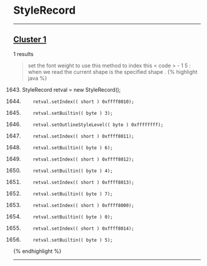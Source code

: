 # StyleRecord

***

## [Cluster 1](./1)
1 results
> set the font weight to use this method to index this < code > - 1 5 : when we read the current shape is the specified shape . 
{% highlight java %}
1643. StyleRecord retval = new StyleRecord();
1648.         retval.setIndex(( short ) 0xffff8010);
1649.         retval.setBuiltin(( byte ) 3);
1650.         retval.setOutlineStyleLevel(( byte ) 0xffffffff);
1654.         retval.setIndex(( short ) 0xffff8011);
1655.         retval.setBuiltin(( byte ) 6);
1660.         retval.setIndex(( short ) 0xffff8012);
1661.         retval.setBuiltin(( byte ) 4);
1666.         retval.setIndex(( short ) 0xffff8013);
1667.         retval.setBuiltin(( byte ) 7);
1672.         retval.setIndex(( short ) 0xffff8000);
1673.         retval.setBuiltin(( byte ) 0);
1678.         retval.setIndex(( short ) 0xffff8014);
1679.         retval.setBuiltin(( byte ) 5);
{% endhighlight %}

***

